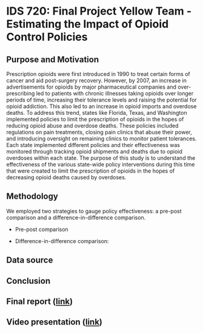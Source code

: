 # IDS 720: Final Project Yellow Team - Estimating the Impact of Opioid Control Policies

## Purpose and Motivation

Prescription opioids were first introduced in 1990 to treat certain forms of cancer and aid post-surgery recovery. However, by 2007, an increase in advertisements for opioids by major pharmaceutical companies and over-prescribing led to patients with chronic illnesses taking opioids over longer periods of time, increasing their tolerance levels and raising the potential for opioid addiction. This also led to an increase in opioid imports and overdose deaths. To address this trend, states like Florida, Texas, and Washington implemented policies to limit the prescription of opioids in the hopes of reducing opioid abuse and overdose deaths. These policies included regulations on pain treatments, closing pain clinics that abuse their power, and introducing oversight on remaining clinics to monitor patient tolerances. Each state implemented different policies and their effectiveness was monitored through tracking opioid shipments and deaths due to opioid overdoses within each state. The purpose of this study is to understand the effectiveness of the various state-wide policy interventions during this time that were created to limit the prescription of opioids in the hopes of decreasing opioid deaths caused by overdoses.


## Methodology

We employed two strategies to gauge policy effectiveness: a pre-post comparison and a difference-in-difference comparison.

- Pre-post comparison

- Difference-in-difference comparison: 

## Data source


## Conclusion



## Final report ([link](https:/xx))

## Video presentation ([link](https://youtu.be/4tJa4STtUbQ))

